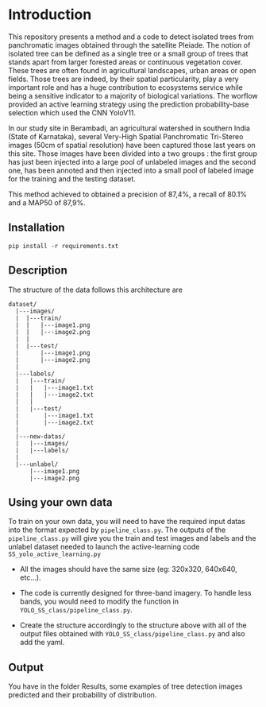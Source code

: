 # Introduction

This repository presents a method and a code to detect isolated trees from panchromatic images obtained through the satellite Pleiade.
The notion of isolated tree can be defined as a single tree or a small group of trees that stands apart from larger forested areas or continuous vegetation cover. These trees are often found in agricultural landscapes, urban areas or open fields.
Those trees are indeed, by their spatial particularity, play a very important role and has a huge contribution to ecosystems service while being a sensitive indicator to a majority of biological variations.
The worflow provided an active learning strategy using the prediction probability-base selection which used the CNN YoloV11.

In our study site in Berambadi, an agricultural watershed in southern India (State of Karnataka), several Very-High Spatial Panchromatic Tri-Stereo images (50cm of spatial resolution) have been captured those last years on this site. 
Those images have been divided into a two groups : the first group has just been injected into a large pool of unlabeled images and the second one, has been annoted and then injected into a small pool of labeled image for the training and the testing dataset.

This method achieved to obtained a precision of 87,4%, a recall of 80.1% and a MAP50 of 87,9%.

## Installation

    pip install -r requirements.txt

## Description

The structure of the data follows this architecture are 

    dataset/
      |---images/
      |  |---train/
      |  |   |---image1.png
      |  |   |---image2.png
      |  |
      |  |---test/
      |      |---image1.png
      |      |---image2.png     
      |
      |---labels/
      |   |---train/
      |   |   |---image1.txt
      |   |   |---image2.txt
      |   |
      |   |---test/
      |       |---image1.txt
      |       |---image2.txt  
      |   
      |---new-datas/
      |   |---images/
      |   |---labels/
      |
      |---unlabel/
          |---image1.png
          |---image2.png


## Using your own data

To train on your own data, you will need to have the required input datas into the format expected by `pipeline_class.py`.
The outputs of the `pipeline_class.py` will give you the train and test images and labels and the unlabel dataset needed to launch the active-learning code `SS_yolo_active_learning.py`

* All the images should have the same size (eg: 320x320, 640x640, etc...).

* The code is currently designed for three-band imagery. To handle less bands, you would need to modify the function in `YOLO_SS_class/pipeline_class.py`.

* Create the structure accordingly to the structure above with all of the output files obtained with `YOLO_SS_class/pipeline_class.py` and also add the yaml.
## Output

You have in the folder Results, some examples of tree detection images predicted and their probability of distribution.


